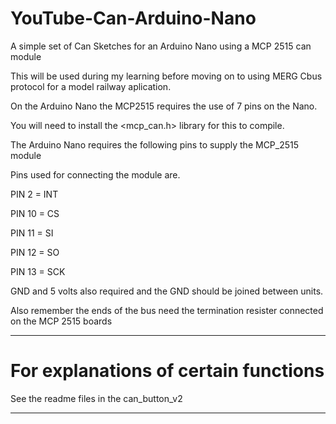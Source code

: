 # YouTube-Can-Arduino-Nano
A simple set of Can Sketches for an Arduino Nano using a MCP 2515 can module

This will be used during my learning before moving on to using MERG Cbus protocol for a model railway aplication.

On the Arduino Nano the MCP2515 requires the use of 7 pins on the Nano.

You will need to install the <mcp_can.h> library for this to compile.

The Arduino Nano requires the following pins to supply the MCP_2515 module

Pins used for connecting the module are.

PIN 2 = INT

PIN 10 = CS

PIN 11 = SI

PIN 12 = SO

PIN 13 = SCK

GND and 5 volts also required and the GND should be joined between units.

Also remember the ends of the bus need the termination resister connected on the MCP 2515 boards

----

# For explanations of certain functions

See the readme files in the can_button_v2

----
